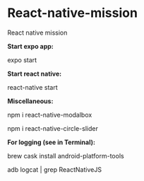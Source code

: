 # React-native-mission
React native mission

<b>Start expo app: </b>

expo start


<b>Start react native:</b>

react-native start


<b>Miscellaneous:</b>

npm i react-native-modalbox

npm i react-native-circle-slider


<b>For logging (see in Terminal):</b>

brew cask install android-platform-tools

adb logcat | grep ReactNativeJS
